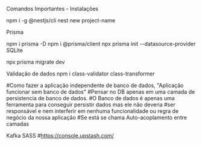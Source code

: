 Comandos Importantes - Instalações

npm i -g @nestjs/cli
nest new project-name

Prisma

npm i prisma -D
npm i @prisma/client
npx prisma init --datasource-provider SQLite

npx prisma migrate dev

Validação de dados
npm i class-validator class-transformer

#Como fazer a aplicação independente de banco de dados, "Aplicação funcionar sem banco de dados"
#Pensar no DB apenas em uma camada de persistencia de banco de dados.
#O Banco de dados é apenas uma ferramenta para conseguir persistir dados mas ele não deveria
#ser responsável e nem interferir em nenhuma funcionalidade ou regra de negócio da nossa aplicação
#Se está se chama Auto-acoplamento entre camadas


Kafka SASS
#https://console.upstash.com/